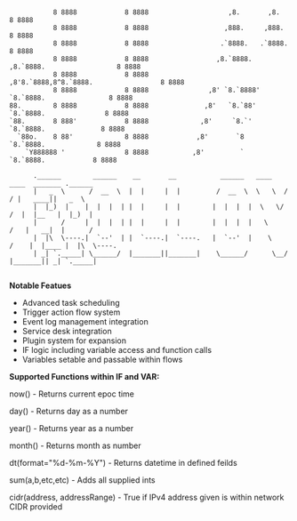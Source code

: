 ```


           8 8888            8 8888                    ,8.       ,8.                     8 8888
           8 8888            8 8888                   ,888.     ,888.                    8 8888
           8 8888            8 8888                  .`8888.   .`8888.                   8 8888
           8 8888            8 8888                 ,8.`8888. ,8.`8888.                  8 8888
           8 8888            8 8888                ,8'8.`8888,8^8.`8888.                 8 8888
           8 8888            8 8888               ,8' `8.`8888' `8.`8888.                8 8888
88.        8 8888            8 8888              ,8'   `8.`88'   `8.`8888.               8 8888
`88.       8 888'            8 8888             ,8'     `8.`'     `8.`8888.              8 8888
  `88o.    8 88'             8 8888            ,8'       `8        `8.`8888.             8 8888
    `Y888888 '               8 8888           ,8'         `         `8.`8888.            8 8888

      .______        ______    __       __           ______   ____    ____  _______ .______
      |   _  \      /  __  \  |  |     |  |         /  __  \  \   \  /   / |   ____||   _  \
      |  |_)  |    |  |  |  | |  |     |  |        |  |  |  |  \   \/   /  |  |__   |  |_)  |
      |      /     |  |  |  | |  |     |  |        |  |  |  |   \      /   |   __|  |      /
      |  |\  \----.|  `--'  | |  `----.|  `----.   |  `--'  |    \    /    |  |____ |  |\  \----.
      | _| `._____| \______/  |_______||_______|    \______/      \__/     |_______|| _| `._____|


```

**Notable Featues**
* Advanced task scheduling
* Trigger action flow system
* Event log management integration
* Service desk integration
* Plugin system for expansion
* IF logic including variable access and function calls
* Variables setable and passable within flows


**Supported Functions within IF and VAR:**

now() - Returns current epoc time

day() - Returns day as a number

year() - Returns year as a number

month() - Returns month as number

dt(format="%d-%m-%Y") - Returns datetime in defined feilds

sum(a,b,etc,etc) - Adds all supplied ints

cidr(address, addressRange) - True if IPv4 address given is within network CIDR provided

